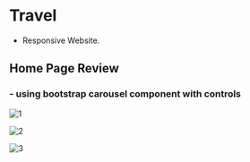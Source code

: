 # Travel
- Responsive Website.

## Home Page Review
  ### - using bootstrap carousel component with controls 
  
  ![1](https://user-images.githubusercontent.com/106487998/188139171-c2816532-0b7a-4485-ab4f-b3de8e0e480a.PNG)

  ![2](https://user-images.githubusercontent.com/106487998/188137865-91f4b3d6-c295-4e4a-aff6-fb87456e4803.PNG)
  
  ![3](https://user-images.githubusercontent.com/106487998/188137871-23844f26-6c5f-4def-ae5a-a985c8cef332.PNG)
